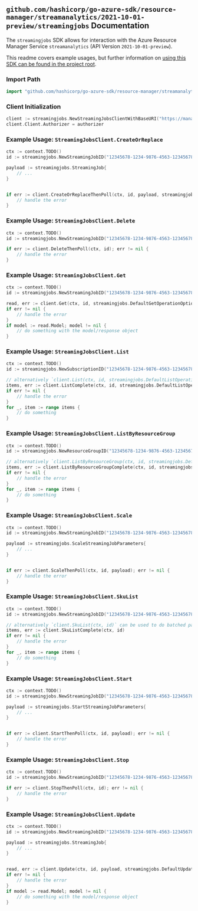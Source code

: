 
## `github.com/hashicorp/go-azure-sdk/resource-manager/streamanalytics/2021-10-01-preview/streamingjobs` Documentation

The `streamingjobs` SDK allows for interaction with the Azure Resource Manager Service `streamanalytics` (API Version `2021-10-01-preview`).

This readme covers example usages, but further information on [using this SDK can be found in the project root](https://github.com/hashicorp/go-azure-sdk/tree/main/docs).

### Import Path

```go
import "github.com/hashicorp/go-azure-sdk/resource-manager/streamanalytics/2021-10-01-preview/streamingjobs"
```


### Client Initialization

```go
client := streamingjobs.NewStreamingJobsClientWithBaseURI("https://management.azure.com")
client.Client.Authorizer = authorizer
```


### Example Usage: `StreamingJobsClient.CreateOrReplace`

```go
ctx := context.TODO()
id := streamingjobs.NewStreamingJobID("12345678-1234-9876-4563-123456789012", "example-resource-group", "streamingJobValue")

payload := streamingjobs.StreamingJob{
	// ...
}


if err := client.CreateOrReplaceThenPoll(ctx, id, payload, streamingjobs.DefaultCreateOrReplaceOperationOptions()); err != nil {
	// handle the error
}
```


### Example Usage: `StreamingJobsClient.Delete`

```go
ctx := context.TODO()
id := streamingjobs.NewStreamingJobID("12345678-1234-9876-4563-123456789012", "example-resource-group", "streamingJobValue")

if err := client.DeleteThenPoll(ctx, id); err != nil {
	// handle the error
}
```


### Example Usage: `StreamingJobsClient.Get`

```go
ctx := context.TODO()
id := streamingjobs.NewStreamingJobID("12345678-1234-9876-4563-123456789012", "example-resource-group", "streamingJobValue")

read, err := client.Get(ctx, id, streamingjobs.DefaultGetOperationOptions())
if err != nil {
	// handle the error
}
if model := read.Model; model != nil {
	// do something with the model/response object
}
```


### Example Usage: `StreamingJobsClient.List`

```go
ctx := context.TODO()
id := streamingjobs.NewSubscriptionID("12345678-1234-9876-4563-123456789012")

// alternatively `client.List(ctx, id, streamingjobs.DefaultListOperationOptions())` can be used to do batched pagination
items, err := client.ListComplete(ctx, id, streamingjobs.DefaultListOperationOptions())
if err != nil {
	// handle the error
}
for _, item := range items {
	// do something
}
```


### Example Usage: `StreamingJobsClient.ListByResourceGroup`

```go
ctx := context.TODO()
id := streamingjobs.NewResourceGroupID("12345678-1234-9876-4563-123456789012", "example-resource-group")

// alternatively `client.ListByResourceGroup(ctx, id, streamingjobs.DefaultListByResourceGroupOperationOptions())` can be used to do batched pagination
items, err := client.ListByResourceGroupComplete(ctx, id, streamingjobs.DefaultListByResourceGroupOperationOptions())
if err != nil {
	// handle the error
}
for _, item := range items {
	// do something
}
```


### Example Usage: `StreamingJobsClient.Scale`

```go
ctx := context.TODO()
id := streamingjobs.NewStreamingJobID("12345678-1234-9876-4563-123456789012", "example-resource-group", "streamingJobValue")

payload := streamingjobs.ScaleStreamingJobParameters{
	// ...
}


if err := client.ScaleThenPoll(ctx, id, payload); err != nil {
	// handle the error
}
```


### Example Usage: `StreamingJobsClient.SkuList`

```go
ctx := context.TODO()
id := streamingjobs.NewStreamingJobID("12345678-1234-9876-4563-123456789012", "example-resource-group", "streamingJobValue")

// alternatively `client.SkuList(ctx, id)` can be used to do batched pagination
items, err := client.SkuListComplete(ctx, id)
if err != nil {
	// handle the error
}
for _, item := range items {
	// do something
}
```


### Example Usage: `StreamingJobsClient.Start`

```go
ctx := context.TODO()
id := streamingjobs.NewStreamingJobID("12345678-1234-9876-4563-123456789012", "example-resource-group", "streamingJobValue")

payload := streamingjobs.StartStreamingJobParameters{
	// ...
}


if err := client.StartThenPoll(ctx, id, payload); err != nil {
	// handle the error
}
```


### Example Usage: `StreamingJobsClient.Stop`

```go
ctx := context.TODO()
id := streamingjobs.NewStreamingJobID("12345678-1234-9876-4563-123456789012", "example-resource-group", "streamingJobValue")

if err := client.StopThenPoll(ctx, id); err != nil {
	// handle the error
}
```


### Example Usage: `StreamingJobsClient.Update`

```go
ctx := context.TODO()
id := streamingjobs.NewStreamingJobID("12345678-1234-9876-4563-123456789012", "example-resource-group", "streamingJobValue")

payload := streamingjobs.StreamingJob{
	// ...
}


read, err := client.Update(ctx, id, payload, streamingjobs.DefaultUpdateOperationOptions())
if err != nil {
	// handle the error
}
if model := read.Model; model != nil {
	// do something with the model/response object
}
```
